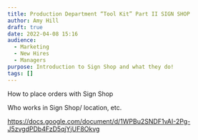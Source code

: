 ```yaml
---
title: Production Department “Tool Kit” Part II SIGN SHOP
author: Amy Hill
draft: true
date: 2022-04-08 15:16
audience:
  - Marketing
  - New Hires
  - Managers
purpose: Introduction to Sign Shop and what they do!
tags: []
---
```

How to place orders with Sign Shop

Who works in Sign Shop/ location, etc.

<https://docs.google.com/document/d/1WPBu2SNDF1vAI-2Pg-J5zvgdPDb4FzD5qjYjUF8Okvg>